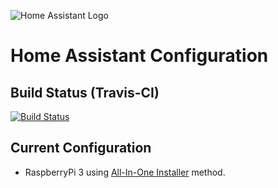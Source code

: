 ![Home Assistant Logo](https://github.com/brianjking/hass-config/blob/master/images/hass.png "Home Assistant Logo")

# Home Assistant Configuration

## Build Status (Travis-CI)

[![Build Status](https://travis-ci.org/bieniu/home-assistant-config.svg?branch=master)](https://travis-ci.org/bbieniu/home-assistant-config)

## Current Configuration

* RaspberryPi 3 using [All-In-One Installer](https://home-assistant.io/docs/installation/raspberry-pi-all-in-one/) method.
